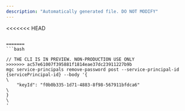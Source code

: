 ```yaml
---
description: "Automatically generated file. DO NOT MODIFY"
---
```


<<<<<<< HEAD
```cli

=======
```bash

// THE CLI IS IN PREVIEW. NON-PRODUCTION USE ONLY
>>>>>>> ac57e61007f395881f1814eae37dc23911227b9b
mgc service-principals remove-password post --service-principal-id {servicePrincipal-id} --body '{\
    "keyId": "f0b0b335-1d71-4883-8f98-567911bfdca6"\
}\
'

```